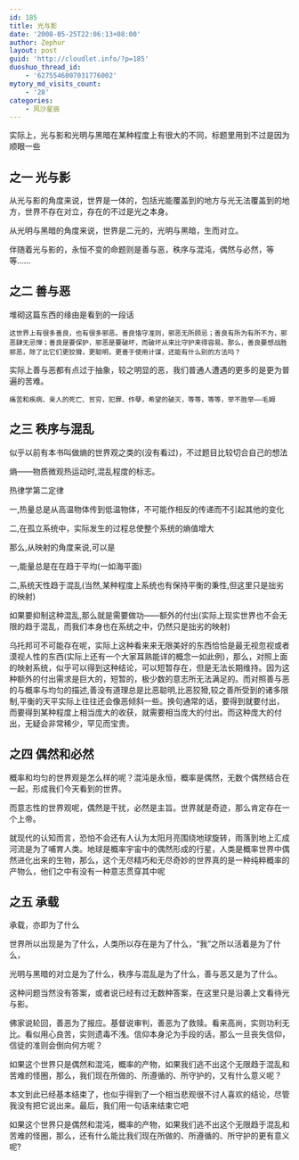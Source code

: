 ```yaml
---
id: 185
title: 光与影
date: '2008-05-25T22:06:13+08:00'
author: Zephur
layout: post
guid: 'http://cloudlet.info/?p=185'
duoshuo_thread_id:
    - '6275546007031776002'
mytory_md_visits_count:
    - '28'
categories:
    - 风沙星辰
---
```


实际上，光与影和光明与黑暗在某种程度上有很大的不同，标题里用到不过是因为顺眼一些

## 之一 光与影

从光与影的角度来说，世界是一体的，包括光能覆盖到的地方与光无法覆盖到的地方，世界不存在对立，存在的不过是光之本身。

从光明与黑暗的角度来说，世界是二元的，光明与黑暗，生而对立。

伴随着光与影的，永恒不变的命题则是善与恶，秩序与混沌，偶然与必然，等等……

<!-- more -->

## 之二 善与恶

堆砌这篇东西的缘由是看到的一段话

`这世界上有很多善良，也有很多邪恶。善良恪守准则，邪恶无所顾忌；善良有所为有所不为，邪恶肆无忌惮；善良是要保护，邪恶是要破坏，而破坏从来比守护来得容易。那么，善良要想战胜邪恶，除了比它们更狡猾，更聪明，更善于使用计谋，还能有什么别的方法吗？`

实际上善与恶都有点过于抽象，较之明显的恶，我们普通人遭遇的更多的是更为普遍的苦难。

`痛苦和疾病、亲人的死亡、贫穷，犯罪、作孽，希望的破灭，等等，等等，举不胜举——毛姆`

## 之三 秩序与混乱

似乎以前有本书叫做熵的世界观之类的(没有看过)，不过题目比较切合自己的想法

熵——物质微观热运动时,混乱程度的标志。

热律学第二定律

一,热量总是从高温物体传到低温物体，不可能作相反的传递而不引起其他的变化

二,在孤立系统中，实际发生的过程总使整个系统的熵值增大

那么,从映射的角度来说,可以是

一,能量总是在在趋于平均(一如海平面)

二,系统天性趋于混乱(当然,某种程度上系统也有保持平衡的秉性,但这里只是拙劣的映射)

如果要抑制这种混乱,那么就是需要做功——额外的付出(实际上现实世界也不会无限的趋于混乱，而我们本身也在系统之中，仍然只是拙劣的映射)

乌托邦可不可能存在呢，实际上这种看来来无限美好的东西恰恰是最无视忽视或者漠视人性的东西(实际上还有一个大家耳熟能详的概念一如此例)，那么，对照上面的映射系统，似乎可以得到这种结论，可以短暂存在，但是无法长期维持。因为这种额外的付出需求是巨大的，短暂的，极少数的意志所无法满足的。而对照善与恶的与概率与均匀的描述,善没有道理总是比恶聪明,比恶狡猾,较之善所受到的诸多限制,平衡的天平实际上往往还会像恶倾斜一些。换句通常的话，要得到就要付出，而要得到某种程度上相当庞大的收获，就需要相当庞大的付出。而这种庞大的付出，无疑会非常稀少，罕见而宝贵。

## 之四 偶然和必然

概率和均匀的世界观是怎么样的呢？混沌是永恒，概率是偶然，无数个偶然结合在一起，形成我们今天看到的世界。

而意志性的世界观呢，偶然是干扰，必然是主旨。世界就是奇迹，那么肯定存在一个上帝。

就现代的认知而言，恐怕不会还有人认为太阳月亮围绕地球旋转，雨落到地上汇成河流是为了哺育人类。地球是概率宇宙中的偶然形成的行星，人类是概率世界中偶然进化出来的生物，那么，这个无尽精巧和无尽奇妙的世界真的是一种纯粹概率的产物么，他们之中有没有一种意志贯穿其中呢

## 之五 承载

承载，亦即为了什么

世界所以出现是为了什么，人类所以存在是为了什么，“我”之所以活着是为了什么，

光明与黑暗的对立是为了什么，秩序与混乱是为了什么，善与恶又是为了什么。

这种问题当然没有答案，或者说已经有过无数种答案，在这里只是沿袭上文看待光与影。

佛家说轮回，善恶为了报应。基督说审判，善恶为了救赎。看来高尚，实则功利无比。看似用心良苦，实则遗毒不浅。信仰本身沦为手段的话，那么一旦丧失信仰，信徒的准则会倒向何方呢？

如果这个世界只是偶然和混沌，概率的产物，如果我们逃不出这个无限趋于混乱和苦难的怪圈，那么，我们现在所做的、所遵循的、所守护的，又有什么意义呢？

本文到此已经基本结束了，也似乎得到了一个相当悲观很不讨人喜欢的结论，尽管我没有把它说出来。最后，我们用一句话来结束它吧

如果这个世界只是偶然和混沌，概率的产物，如果我们逃不出这个无限趋于混乱和苦难的怪圈，那么，还有什么能比我们现在所做的、所遵循的、所守护的更有意义呢?